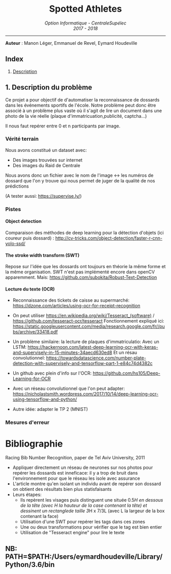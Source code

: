 <h1 align='center'> Spotted Athletes </h1>
<p align='center'>
<i>Option Informatique - CentraleSupélec <br>
2017 - 2018 <hr></i></p>

__Auteur__ : Manon Léger, Emmanuel de Revel, Eymard Houdeville<br>

## Index
1. [Description](#description)

## <a name="description"></a>1. Description du problème
Ce projet a pour objectif de d'automatiser la reconnaissance de dossards dans les événements sportifs de l'école.
Notre problème peut donc être associé à un problème plus vaste où il s'agit de lire un document dans une photo de la vie réelle (plaque d'immatricuation,publicité, captcha...)

Il nous faut repérer entre 0 et n participants par image.

### Vérité terrain

Nous avons constitué un dataset avec:
- Des images trouvées sur internet
- Des images du Raid de Centrale

Nous avons donc un fichier avec le nom de l'image <-> les numéros de dossard que l'on y trouve qui nous permet de juger de la qualité de nos prédictions

(A tester aussi: https://supervise.ly/)

###  Pistes

#### Object detection
Comparaison des méthodes de deep learning pour la détection d'objets (ici coureur puis dossard) : http://cv-tricks.com/object-detection/faster-r-cnn-yolo-ssd/

#### The stroke width transform (SWT)
Repose sur l'idée que les dossards ont toujours en théorie la même forme et la même organisation.
SWT n'est pas implémenté encore dans openCV apparemment. Mais: https://github.com/subokita/Robust-Text-Detection

#### Lecture du texte (OCR)


- Reconnaissance des tickets de caisse au supermarché: https://dzone.com/articles/using-ocr-for-receipt-recognition

- On peut utiliser https://en.wikipedia.org/wiki/Tesseract_(software) / https://github.com/tesseract-ocr/tesseract
Fonctionnement expliqué ici: https://static.googleusercontent.com/media/research.google.com/fr//pubs/archive/33418.pdf

- Un problème similaire: la lecture de plaques d'immatriculatio:
Avec un LSTM: https://hackernoon.com/latest-deep-learning-ocr-with-keras-and-supervisely-in-15-minutes-34aecd630ed8
Et un résau convolutionnel: https://towardsdatascience.com/number-plate-detection-with-supervisely-and-tensorflow-part-1-e84c74d4382c

- Un github avec plein d'info sur l'OCR: https://github.com/hs105/Deep-Learning-for-OCR
- Avec un réseau convolutionnel que l'on peut adapter: https://nicholastsmith.wordpress.com/2017/10/14/deep-learning-ocr-using-tensorflow-and-python/
- Autre idée: adapter le TP 2 (MNIST)

### Mesures d'erreur


# Bibliographie
Racing Bib Number Recognition, paper de Tel Aviv University, 2011

  - Appliquer directement un réseau de neurones sur nos photos pour repérer les dossards est inneficace: il y a trop de bruit dans l'environnement pour que le réseau les isole avec assurance
  - L'article montre qu'en isolant un individu avant de repérer son dossard on obtient des résultats bien plus statisfaisants
  - Leurs étapes:
    - Ils repèrent les visages puis distinguent une située 0.5*H en dessous de la tête (avec H la hauteur de la case contenant la tête) et dessinent un rectanglede taille 3*H x 7/3L (avec L la largeur de la box contenant la face)
    - Utilisation d'une SWT pour repérer les tags dans ces zones
    - Une ou deux transformations pour vérifier que le tag est bien entier
    - Utilisation de "Tesseract engine" pour lire le texte
    
    
## NB: PATH=$PATH:/Users/eymardhoudeville/Library/Python/3.6/bin
